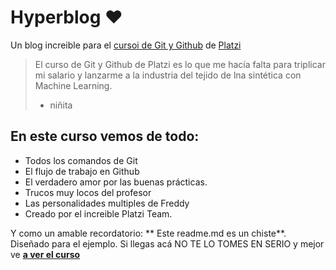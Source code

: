# Hyperblog ❤
Un blog increible para el [cursoi de Git y Github](http://platzi.com/cursos/git-github "cursoi de Git y Github") de [Platzi](http://platzi.com/ "Platzi")
>El curso de Git y Github de Platzi es lo que me hacía falta para triplicar mi salario y lanzarme a la industria del tejido de lna sintética con Machine Learning.
>* niñita

## En este curso vemos de todo: 
* Todos los comandos de Git
* El flujo de trabajo en Github
* El verdadero amor por las buenas prácticas.
* Trucos muy locos del profesor
* Las personalidades multiples de Freddy
* Creado por el increible Platzi Team.

Y como un amable recordatorio: ** Este readme.md es un chiste**.  Diseñado para el ejemplo.  Si llegas acá NO TE LO TOMES EN SERIO y mejor ve [**a ver el curso**](http://platzi.com/cursos/git-github "a ver el curso")
